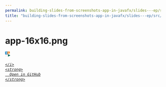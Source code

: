 ```yaml
---
permalink: building-slides-from-screenshots-app-in-javafx/slides---ep/src/main/resources/app-16x16.png.html
title: "building-slides-from-screenshots-app-in-javafx/slides---ep/src/main/resources/app-16x16.png"
---
```


# app-16x16.png
<img src="app-16x16.png" alt="app-16x16.png" />
<div class="social open-gh-btn my-4">
  <a class="btn btn-github" href="https://github.com/tobiasbriones/blog/tree/main/swe/dev/java/javafx/drawing/productivity/building-slides-from-screenshots-app-in-javafx/slides---ep/src/main/resources/app-16x16.png" target="_blank">
    <i class="fab fa-github">
      
    </i>
    <strong>
      Open in GitHub
    </strong>
  </a>
</div>